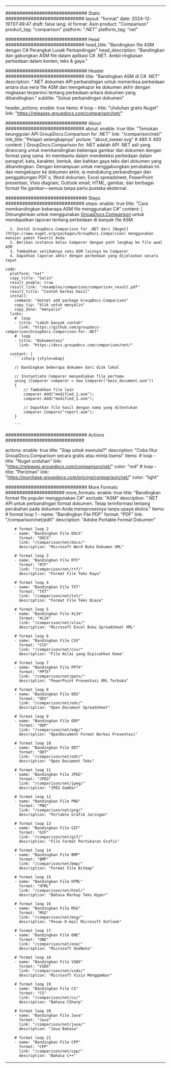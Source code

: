 
---
############################# Static ############################
layout: "format"
date:  2024-12-19T07:49:47
draft: false
lang: id
format: Asm
product: "Comparison"
product_tag: "comparison"
platform: ".NET"
platform_tag: "net"

############################# Head ############################
head_title: "Bandingkan file ASM dengan C# Perangkat Lunak Perbandingan"
head_description: "Bandingkan dan gabungkan ASM file dalam aplikasi C# .NET. Ambil ringkasan perbedaan dalam konten, teks & gaya."

############################# Header ############################
title: "Bandingkan ASM di C# .NET" 
description: ".NET dokumen API perbandingan untuk memeriksa perbedaan antara dua versi file ASM dan mengekspor ke dokumen akhir dengan ringkasan terperinci tentang perbedaan antara dokumen yang dibandingkan."
subtitle: "Solusi perbandingan dokumen" 

header_actions:
  enable: true
  items:
    #  loop
    - title: "Unduhan gratis Nuget"
      link: "https://releases.groupdocs.com/comparison/net/"
      
############################# About ############################
about:
    enable: true
    title: "Temukan keunggulan API GroupDocs.Comparison for .NET"
    link: "/comparison/net/"
    link_title: "Pelajari selengkapnya"
    picture: "about_viewer.svg" # 480 X 400
    content: |
       GroupDocs.Comparison for .NET adalah API .NET asli yang dirancang untuk membandingkan beberapa gambar dan dokumen dengan format yang sama. Ini membantu dalam mendeteksi perbedaan dalam paragraf, kata, karakter, bentuk, dan bahkan gaya teks dari dokumen yang dibandingkan. Dengan kemampuan untuk menggabungkan perubahan ini dan mengekspor ke dokumen akhir, ia mendukung perbandingan dan penggabungan PDF s, Word dokumen, Excel spreadsheet, PowerPoint presentasi, Visio diagram, Outlook email, HTML, gambar, dan berbagai format file gambar—semua tanpa perlu pustaka eksternal.

############################# Steps ############################
steps:
    enable: true
    title: "Cara membandingkan beberapa ASM file menggunakan C#"
    content: |
      Dimungkinkan untuk menggunakan [GroupDocs.Comparison](https://products.groupdocs.com/comparison/net/) untuk mendapatkan laporan tentang perbedaan di banyak file ASM.
      
      1. Instal GroupDocs.Comparison for .NET dari [Nuget](https://www.nuget.org/packages/GroupDocs.Comparison) menggunakan manajer paket favorit Anda
      2. Berikan instance kelas Comparer dengan path lengkap ke file awal ASM
      3. Tambahkan setidaknya satu ASM lainnya ke Comparer
      4. Dapatkan laporan akhir dengan perbedaan yang dijelaskan secara tepat
   
    code:
      platform: "net"
      copy_title: "Salin"
      result_enable: true
      result_link: "/examples/comparison/comparison_result.pdf"
      result_title: "Contoh berkas hasil"
      install:
        command: "dotnet add package GroupDocs.Comparison"
        copy_tip: "klik untuk menyalin"
        copy_done: "menyalin"
      links:
        #  loop
        - title: "Lebih banyak contoh"
          link: "https://github.com/groupdocs-comparison/GroupDocs.Comparison-for-.NET"
        #  loop
        - title: "Dokumentasi"
          link: "https://docs.groupdocs.com/comparison/net/"
          
      content: |
        ```csharp {style=abap}

        // Bandingkan beberapa dokumen dari disk lokal

        // Instantiate Comparer menyediakan file pertama
        using (Comparer comparer = new Comparer("main_document.asm"))
        {
            // Tambahkan file lain
        	comparer.Add("modified_1.asm");
            comparer.Add("modified_2.asm");

            // Dapatkan file hasil dengan nama yang ditentukan
            comparer.Compare("report.asm"); 
        }
        
        ```            

############################# Actions ############################

actions:
  enable: true
  title: "Siap untuk memulai?"
  description: "Coba fitur GroupDocs.Comparison secara gratis atau minta lisensi"
  items:
    #  loop
    - title: "Nuget unduhan"
      link: "https://releases.groupdocs.com/comparison/net/"
      color: "red"
        #  loop
    - title: "Perizinan"
      link: "https://purchase.groupdocs.com/pricing/comparison/net/"
      color: "light"


############################# More Formats #####################
more_formats:
    enable: true
    title: "Bandingkan format file populer menggunakan C#"
    exclude: "ASM"
    description: ".NET API untuk perbandingan format dokumen. Tetap terinformasi tentang perubahan pada dokumen Anda memprosesnya tanpa upaya ekstra."
    items: 
        # format loop 1
        - name: "Bandingkan File PDF"
          format: "PDF"
          link: "/comparison/net/pdf/"
          description: "Adobe Portable Format Dokumen"

        # format loop 2
        - name: "Bandingkan File DOCX"
          format: "DOCX"
          link: "/comparison/net/docx/"
          description: "Microsoft Word Buka Dokumen XML"

        # format loop 3
        - name: "Bandingkan File RTF"
          format: "RTF"
          link: "/comparison/net/rtf/"
          description: "Format File Teks Kaya"

        # format loop 4
        - name: "Bandingkan File TXT"
          format: "TXT"
          link: "/comparison/net/txt/"
          description: "Format File Teks Biasa"

        # format loop 5
        - name: "Bandingkan File XLSX"
          format: "XLSX"
          link: "/comparison/net/xlsx/"
          description: "Microsoft Excel Buka Spreadsheet XML"

        # format loop 6
        - name: "Bandingkan File CSV"
          format: "CSV"
          link: "/comparison/net/csv/"
          description: "File Nilai yang Dipisahkan Koma"

        # format loop 7
        - name: "Bandingkan File PPTX"
          format: "PPTX"
          link: "/comparison/net/pptx/"
          description: "PowerPoint Presentasi XML Terbuka"

        # format loop 8
        - name: "Bandingkan File ODS"
          format: "ODS"
          link: "/comparison/net/ods/"
          description: "Open Document Spreadsheet"

        # format loop 9
        - name: "Bandingkan File ODP"
          format: "ODP"
          link: "/comparison/net/odp/"
          description: "OpenDocument Format Berkas Presentasi"

        # format loop 10
        - name: "Bandingkan File ODT"
          format: "ODT"
          link: "/comparison/net/odt/"
          description: "Open Document Teks"

        # format loop 11
        - name: "Bandingkan File JPEG"
          format: "JPEG"
          link: "/comparison/net/jpeg/"
          description: "JPEG Gambar"

        # format loop 12
        - name: "Bandingkan File PNG"
          format: "PNG"
          link: "/comparison/net/png/"
          description: "Portable Grafik Jaringan"

        # format loop 13
        - name: "Bandingkan File GIF"
          format: "GIF"
          link: "/comparison/net/gif/"
          description: "File Format Pertukaran Grafis"

        # format loop 14
        - name: "Bandingkan File BMP"
          format: "BMP"
          link: "/comparison/net/bmp/"
          description: "Format File Bitmap"

        # format loop 15
        - name: "Bandingkan File HTML"
          format: "HTML"
          link: "/comparison/net/html/"
          description: "Bahasa Markup Teks Hyper"

        # format loop 16
        - name: "Bandingkan File MSG"
          format: "MSG"
          link: "/comparison/net/msg/"
          description: "Pesan E-mail Microsoft Outlook"

        # format loop 17
        - name: "Bandingkan File ONE"
          format: "ONE"
          link: "/comparison/net/one/"
          description: "Microsoft OneNote"

        # format loop 18
        - name: "Bandingkan File VSDX"
          format: "VSDX"
          link: "/comparison/net/vsdx/"
          description: "Microsoft Visio Menggambar"

        # format loop 19
        - name: "Bandingkan File CS"
          format: "CS"
          link: "/comparison/net/cs/"
          description: "Bahasa CSharp"

        # format loop 20
        - name: "Bandingkan File Java"
          format: "Java"
          link: "/comparison/net/java/"
          description: "Java Bahasa"
          
        # format loop 21
        - name: "Bandingkan File CPP"
          format: "CPP"
          link: "/comparison/net/cpp/"
          description: "Bahasa C++"
---